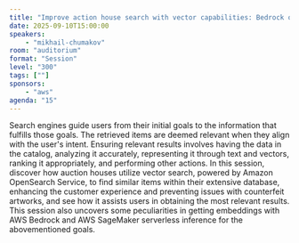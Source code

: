 ```yaml
---
title: "Improve action house search with vector capabilities: Bedrock or SageMaker Serverless inference."
date: 2025-09-10T15:00:00
speakers:
    - "mikhail-chumakov"
room: "auditorium"
format: "Session" 
level: "300"
tags: [""]
sponsors: 
    - "aws"
agenda: "15"
---
```


Search engines guide users from their initial goals to the information that fulfills those goals. The retrieved items are deemed relevant when they align with the user's intent. Ensuring relevant results involves having the data in the catalog, analyzing it accurately, representing it through text and vectors, ranking it appropriately, and performing other actions.
In this session, discover how auction houses utilize vector search, powered by Amazon OpenSearch Service, to find similar items within their extensive database, enhancing the customer experience and preventing issues with counterfeit artworks, and see how it assists users in obtaining the most relevant results.
This session also uncovers some peculiarities in getting embeddings with AWS Bedrock and AWS SageMaker serverless inference for the abovementioned goals.